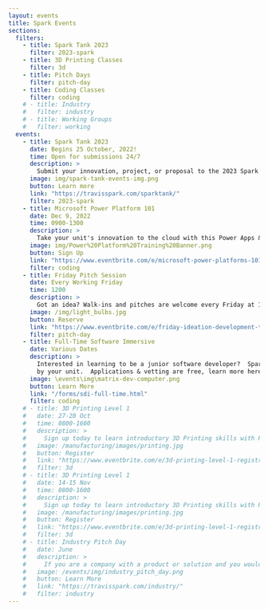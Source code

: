 ```yaml
---
layout: events
title: Spark Events
sections:
  filters:
    - title: Spark Tank 2023
      filter: 2023-spark
    - title: 3D Printing Classes
      filter: 3d
    - title: Pitch Days
      filter: pitch-day
    - title: Coding Classes
      filter: coding
    # - title: Industry
    #   filter: industry
    # - title: Working Groups
    #   filter: working
  events:
    - title: Spark Tank 2023
      date: Begins 25 October, 2022!
      time: Open for submissions 24/7
      description: >
        Submit your innovation, project, or proposal to the 2023 Spark Tank and help the USAF "accelerate change".
      image: img/spark-tank-events-img.png
      button: Learn more
      link: "https://travisspark.com/sparktank/"
      filter: 2023-spark
    - title: Microsoft Power Platform 101
      date: Dec 9, 2022
      time: 0900-1300
      description: >
        Take your unit's innovation to the cloud with this Power Apps & Power Automate Training provided by Microsoft and hosted by Phoenix Spark!
      image: img/Power%20Platform%20Training%20Banner.png
      button: Sign Up
      link: "https://www.eventbrite.com/e/microsoft-power-platforms-101-video-conference-or-in-person-tickets-473506289057"
      filter: coding
    - title: Friday Pitch Session
      date: Every Working Friday
      time: 1200
      description: >
        Got an idea? Walk-ins and pitches are welcome every Friday at 1200. Phoenix Spark is here to help you develop your idea into an innovation project.
      image: /img/light_bulbs.jpg
      button: Reserve
      link: "https://www.eventbrite.com/e/friday-ideation-development-tickets-211387905917"
      filter: pitch-day
    - title: Full-Time Software Immersive
      date: Various Dates
      description: >
        Interested in learning to be a junior software developer?  Spark & Tron offer a full-time, 3-month course that can be funded
        by your unit.  Applications & vetting are free, learn more here!
      image: \events\img\matrix-dev-computer.png
      button: Learn More
      link: "/forms/sdi-full-time.html"
      filter: coding
    # - title: 3D Printing Level 1
    #   date: 27-28 Oct
    #   time: 0800-1600
    #   description: >
    #     Sign up today to learn introductory 3D Printing skills with Phoenix Spark at the Lt. Gen John Gonge Innovation Lab.
    #   image: /manufacturing/images/printing.jpg
    #   button: Register
    #   link: "https://www.eventbrite.com/e/3d-printing-level-1-registration-441347842277?aff=website"
    #   filter: 3d
    # - title: 3D Printing Level 1
    #   date: 14-15 Nov
    #   time: 0800-1600
    #   description: >
    #     Sign up today to learn introductory 3D Printing skills with Phoenix Spark at the Lt. Gen John Gonge Innovation Lab.
    #   image: /manufacturing/images/printing.jpg
    #   button: Register
    #   link: "https://www.eventbrite.com/e/3d-printing-level-1-registration-441348594527?aff=website"
    #   filter: 3d
    # - title: Industry Pitch Day
    #   date: June
    #   description: >
    #     If you are a company with a product or solution and you would like the opportuntiy to demo your product to potential customers at Travis AFB, sign up for our Industry Pitch Day.
    #   image: /events/img/industry_pitch_day.png
    #   button: Learn More
    #   link: "https://travisspark.com/industry/"
    #   filter: industry
---
```

